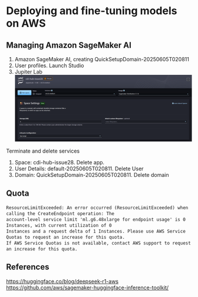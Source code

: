 # Deploying and fine-tuning models on AWS

## Managing Amazon SageMaker AI
1. Amazon SageMaker AI, creating QuickSetupDomain-20250605T020811
2. User profiles. Launch Studio
3. Jupiter Lab
![fig](jupyter-lab.png)

Terminate and delete services
1. Space: cdi-hub-issue28. Delete app.
2. User Details: default-20250605T020811. Delete User
3. Domain: QuickSetupDomain-20250605T020811. Delete domain


## Quota
```
ResourceLimitExceeded: An error occurred (ResourceLimitExceeded) when calling the CreateEndpoint operation: The 
account-level service limit 'ml.g6.48xlarge for endpoint usage' is 0 Instances, with current utilization of 0 
Instances and a request delta of 1 Instances. Please use AWS Service Quotas to request an increase for this quota. 
If AWS Service Quotas is not available, contact AWS support to request an increase for this quota.
```

## References
https://huggingface.co/blog/deepseek-r1-aws 
https://github.com/aws/sagemaker-huggingface-inference-toolkit/